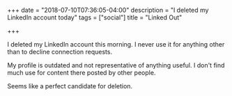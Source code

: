 +++
date = "2018-07-10T07:36:05-04:00"
description = "I deleted my LinkedIn account today"
tags = ["social"]
title = "Linked Out"

+++

I deleted my LinkedIn account this morning. I never use it for anything other
than to decline connection requests.

My profile is outdated and not representative of anything useful. I don't find
much use for content there posted by other people.

Seems like a perfect candidate for deletion.


